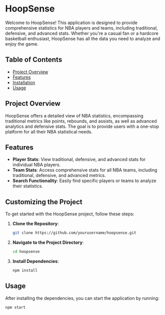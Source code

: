# HoopSense

Welcome to HoopSense! This application is designed to provide comprehensive statistics for NBA players and teams, including traditional, defensive, and advanced stats. Whether you're a casual fan or a hardcore basketball enthusiast, HoopSense has all the data you need to analyze and enjoy the game.

## Table of Contents

- [Project Overview](#project-overview)
- [Features](#features)
- [Installation](#installation)
- [Usage](#usage)

## Project Overview

HoopSense offers a detailed view of NBA statistics, encompassing traditional metrics like points, rebounds, and assists, as well as advanced analytics and defensive stats. The goal is to provide users with a one-stop platform for all their NBA statistical needs.

## Features

- **Player Stats**: View traditional, defensive, and advanced stats for individual NBA players.
- **Team Stats**: Access comprehensive stats for all NBA teams, including traditional, defensive, and advanced metrics.
- **Search Functionality**: Easily find specific players or teams to analyze their statistics.

## Customizing the Project

To get started with the HoopSense project, follow these steps:

1. **Clone the Repository**:
    ```bash
    git clone https://github.com/yourusername/hoopsense.git
    ```
2. **Navigate to the Project Directory**:
    ```bash
    cd hoopsense
    ```
3. **Install Dependencies**:
    ```bash
    npm install
    ```

## Usage

After installing the dependencies, you can start the application by running:

```bash
npm start
